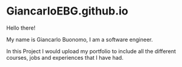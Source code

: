 # GiancarloEBG.github.io


Hello there!

My name is Giancarlo Buonomo, I am a software engineer.

In this Project I would upload my portfolio to include all the different courses, jobs and experiences that I have had.
